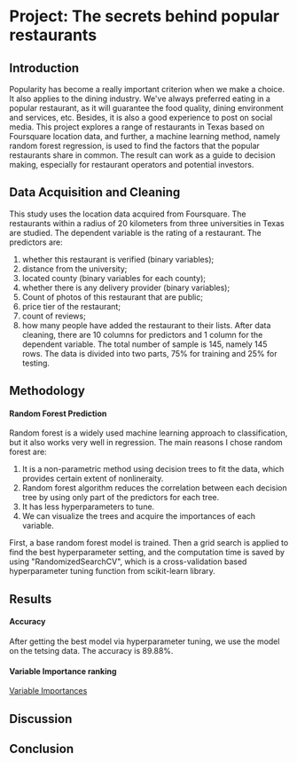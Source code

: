 # Project: The secrets behind popular restaurants

## Introduction
Popularity has become a really important criterion when we make a choice. It also applies to the dining industry. We've always preferred eating in a popular restaurant, as it will guarantee the food quality, dining environment and services, etc. Besides, it is also a good experience to post on social media. This project explores a range of restaurants in Texas based on Foursquare location data, and further, a machine learning method, namely random forest regression, is used to find the factors that the popular restaurants share in common. The result can work as a guide to decision making, especially for restaurant operators and potential investors.

## Data Acquisition and Cleaning
This study uses the location data acquired from Foursquare. The restaurants within a radius of 20 kilometers from three universities in Texas are studied. 
The dependent variable is the rating of a restaurant. The predictors are:
   1. whether this restaurant is verified (binary variables);
   2. distance from the university;
   3. located county (binary variables for each county);
   4. whether there is any delivery provider (binary variables);
   5. Count of photos of this restaurant that are public;
   6. price tier of the restaurant;
   7. count of reviews;
   8. how many people have added the restaurant to their lists.
 After data cleaning, there are 10 columns for predictors and 1 column for the dependent variable. The total number of sample is 145, namely 145 rows.
 The data is divided into two parts, 75% for training and 25% for testing.

## Methodology
#### Random Forest Prediction
Random forest is a widely used machine learning approach to classification, but it also works very well in regression. The main reasons I chose random forest are: 
   1. It is a non-parametric method using decision trees to fit the data, which provides certain extent of nonlineraity. 
   2. Random forest algorithm reduces the correlation between each decision tree by using only part of the predictors for each tree.
   3. It has less hyperparameters to tune.
   4. We can visualize the trees and acquire the importances of each variable.
   
First, a base random forest model is trained. Then a grid search is applied to find the best hyperparameter setting, and the computation time is saved by using "RandomizedSearchCV", which is a cross-validation based hyperparameter tuning function from scikit-learn library.

## Results
#### Accuracy
After getting the best model via hyperparameter tuning, we use the model on the tetsing data. The accuracy is 89.88%.

#### Variable Importance ranking
[Variable Importances](http://url/to/img.png)

## Discussion

## Conclusion
